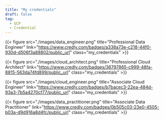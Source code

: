 ```yaml
---
title: "My credentials"
draft: false
tag:
  - GCP
  - Credential
---
```


{{< figure src="./images/data_engineer.png" title="Professional Data Engineer" link="https://www.credly.com/badges/a338a73e-c218-44f0-930d-d506f3a88802/public_url" class="my_credentials" >}}

{{< figure src="./images/cloud_architect.png" title="Professional Cloud Architect" link="https://www.credly.com/badges/36797865-c999-48fa-8815-563da74fd899/public_url" class="my_credentials" >}}

{{< figure src="./images/cloud_engineer.png" title="Associate Cloud Engineer" link="https://www.credly.com/badges/b7bacec3-22ea-484d-93a3-7b5a4270cf77/public_url" class="my_credentials" >}}

{{< figure src="./images/data_practitioner.png" title="Associate Data Practitioner" link="https://www.credly.com/badges/0b505c03-23e0-4505-b03a-d9d916a8d4fc/public_url" class="my_credentials" >}}

